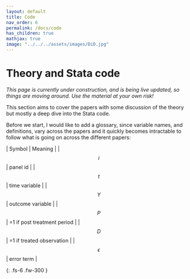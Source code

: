 ```yaml
---
layout: default
title: Code
nav_order: 6
permalink: /docs/code
has_children: true
mathjax: true
image: "../../../assets/images/DiD.jpg"
---
```


# Theory and Stata code

*This page is currently under construction, and is being live updated, so things are moving around. Use the material at your own risk!*

This section aims to cover the papers with some discussion of the theory but mostly a deep dive into the Stata code.


Before we start, I would like to add a glossary, since variable names, and definitions, vary across the papers and it quickly becomes intractable to follow what is going on across the different papers:

| Symbol | Meaning | 
| $$ i $$ | panel id |
| $$ t $$ | time variable |
| $$ Y $$ | outcome variable |
| $$ P $$ | =1 if post treatment period |
| $$ D $$ | =1 if treated observation |
| $$ \epsilon $$ | error term |


{: .fs-6 .fw-300 }











